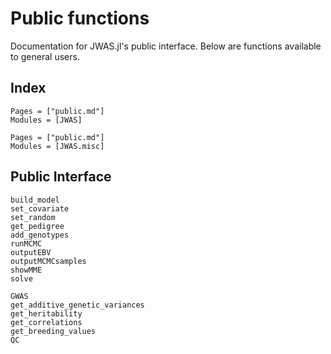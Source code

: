 # Public functions

Documentation for JWAS.jl's public interface. Below are functions available to general users.


## Index

```@index
Pages = ["public.md"]
Modules = [JWAS]
```

```@index
Pages = ["public.md"]
Modules = [JWAS.misc]
```


## Public Interface

```@docs
build_model
set_covariate
set_random
get_pedigree
add_genotypes
runMCMC
outputEBV
outputMCMCsamples
showMME
solve
```

```@docs
GWAS
get_additive_genetic_variances
get_heritability
get_correlations
get_breeding_values
QC
```
